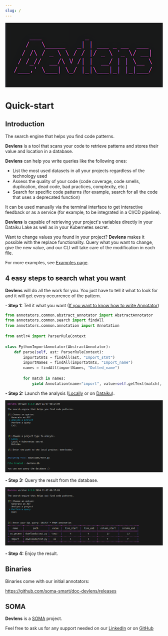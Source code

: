 ```yaml
---
slug: /
---
```


![DEVLENS](/../static/img/intro/devlens.png?raw=true "DEVLENS")

# Quick-start 

## Introduction

The search engine that helps you find code patterns.

**Devlens** is a tool that scans your code to retrieve patterns and stores their value and location in a database. 

**Devlens** can help you write queries like the following ones:

- List the most used datasets in all your projects regardless of the technology used
- Assess the quality of your code (code coverage, code smells, duplication, dead code, bad practices, complexity, etc.)
- Search for specific code patterns (for example, search for all the code that uses a deprecated function)

It can be used manually via the terminal interface to get interactive feedback or as a service (for example, to be integrated in a CI/CD pipeline).

**Devlens** is capable of retrieving your project's variables directly in your Dataiku Lake as well as in your Kubernetes secret.

Want to change values you found in your project? **Devlens** makes it possible with the replace functionality. Query what you want to change, give the new value, and our CLI will take care of the modification in each file.

For more examples, see [Examples page](/docs/2-%20Example.md).

## 4 easy steps to search what you want

**Devlens** will do all the work for you. You just have to tell it what to look for and it will get every occurrence of the pattern. 

**- Step 1:** Tell it what you want ([If you want to know how to write Annotator](/docs/3%20-%20How%20it%20works/Annotation.md))
```python
from annotators.common.abstract_annotator import AbstractAnnotator
from annotators.common.search import findAll
from annotators.common.annotation import Annotation

from antlr4 import ParserRuleContext

class PythonImportAnnotator(AbstractAnnotator):
    def parse(self, ast: ParserRuleContext):
        importStmts = findAll(ast, "Import_stmt")
        importNames = findAll(importStmts, "Import_name")
        names = findAll(importNames, "Dotted_name")

        for match in names:
            yield Annotation(name="import", value=self.getText(match), context=match)
```

**- Step 2:** Launch the analysis ([Locally](/docs/5%20-%20Where%20is%20my%20project/1%20-%20Local.md) or on [Dataiku](/docs/5%20-%20Where%20is%20my%20project/2%20-%20Dataiku.md)).

![analyze](/../static/img/intro/analyze.png?raw=true "analyze")

**- Step 3:** Query the result from the database.

![query](/../static/img/intro/query.png?raw=true "query")

**- Step 4:** Enjoy the result.

## Binaries

Binaries come with our initial annotators:

https://github.com/soma-smart/doc-devlens/releases

## SOMA 

**Devlens** is a [SOMA](https://www.linkedin.com/company/soma-smart/) project.

Feel free to ask us for any support needed on our [LinkedIn](https://www.linkedin.com/company/soma-smart/) or on [GitHub](https://github.com/soma-smart)
